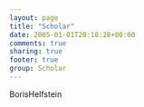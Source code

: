 ```yaml
---
layout: page
title: "Scholar"
date: 2005-01-01T20:18:28+00:00
comments: true
sharing: true
footer: true
group: Scholar
---
```


BorisHelfstein
